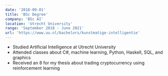 ```yaml
---
date: '2018-09-01'
title: 'BSc Degree'
company: 'BSc AI'
location: 'Utrecht University'
range: 'September 2018 - June 2021'
url: 'https://www.uu.nl/bachelors/kunstmatige-intelligentie'
---
```


- Studied Artificial Intelligence at Utrecht University
- Attended classes about C#, machine learning, Python, Haskell, SQL, and graphics
- Received an 8 for my thesis about trading cryptocurrency using reinforcement learning
